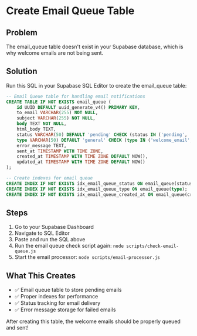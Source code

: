 # Create Email Queue Table

## Problem
The email_queue table doesn't exist in your Supabase database, which is why welcome emails are not being sent.

## Solution
Run this SQL in your Supabase SQL Editor to create the email_queue table:

```sql
-- Email Queue table for handling email notifications
CREATE TABLE IF NOT EXISTS email_queue (
    id UUID DEFAULT uuid_generate_v4() PRIMARY KEY,
    to_email VARCHAR(255) NOT NULL,
    subject VARCHAR(255) NOT NULL,
    body TEXT NOT NULL,
    html_body TEXT,
    status VARCHAR(50) DEFAULT 'pending' CHECK (status IN ('pending', 'sent', 'failed')),
    type VARCHAR(50) DEFAULT 'general' CHECK (type IN ('welcome_email', 'password_reset', 'notification', 'general')),
    error_message TEXT,
    sent_at TIMESTAMP WITH TIME ZONE,
    created_at TIMESTAMP WITH TIME ZONE DEFAULT NOW(),
    updated_at TIMESTAMP WITH TIME ZONE DEFAULT NOW()
);

-- Create indexes for email queue
CREATE INDEX IF NOT EXISTS idx_email_queue_status ON email_queue(status);
CREATE INDEX IF NOT EXISTS idx_email_queue_type ON email_queue(type);
CREATE INDEX IF NOT EXISTS idx_email_queue_created_at ON email_queue(created_at);
```

## Steps
1. Go to your Supabase Dashboard
2. Navigate to SQL Editor
3. Paste and run the SQL above
4. Run the email queue check script again: `node scripts/check-email-queue.js`
5. Start the email processor: `node scripts/email-processor.js`

## What This Creates
- ✅ Email queue table to store pending emails
- ✅ Proper indexes for performance
- ✅ Status tracking for email delivery
- ✅ Error message storage for failed emails

After creating this table, the welcome emails should be properly queued and sent! 